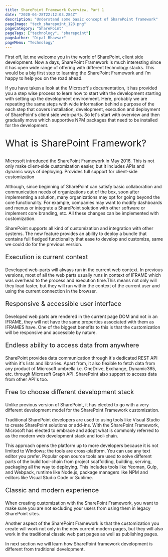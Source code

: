 ```yaml
---
title: SharePoint Framework Overview, Part 1
date: "2020-04-28T22:12:03.284Z"
description: "Understand some basic concept of SharePoint framework"
pageImage: "tech_sharepoint_128.png"
pageCategory: "SharePoint"
pageTags: ["technology", "sharepoint"]
pageAuthor: "Dipal Bhavsar"
pageMenu: "Technology"
---
```


First off, let me welcome you in the world of SharePoint, client side development. Now a days, SharePoint Framework is much interesting since it has open wide range of offering with different technology stacks. This would be a big first step to learning the SharePoint Framework and I’m happy to help you on the road ahead.

If you have taken a look at the Microsoft's documentation, it has provided you a step wise process to learn how to start with the development starting with setting up the development environment. Here, probably we are repeating the same steps with wide information behind a purpose of the each step that covers installation, development, execution and deployment of SharePoint's client side web-parts. So let's start with overview and then gradually move which supportive NPM packages that need to be installed for the development.

<p style="font-size: 30px;">What is SharePoint Framework?</p>

Microsoft introduced the SharePoint Framework in May 2016. This is not only make client-side customization easier, but it includes APIs and dynamic ways of deploying.
Provides full support for client-side customization

Although, since beginning of SharePoint can satisfy basic collaboration and communication needs of organizations out of the box, soon after implementing a solution, many organizations may opt for going beyond the core functionality. For example, companies may want to modify dashboards and menus or integrate a SharePoint solution with other software or implement core branding, etc. All these changes can be implemented with customization.

SharePoint supports all kind of customization and integration with other systems. The new feature provides an ability to deploy a bundle that contains full fledged functionality that ease to develop and customize, same we could do for the previous version.

<p style="font-size: 20px;">Execution is current context</p>

Developed web-parts will always run in the current web context. In previous versions, most of all the web parts usually runs in context of IFRAME which was overhead to the process and execution time.This means not only will they load faster, but they will run within the context of the current user and using the current connection in the browser. 

<p style="font-size: 20px;">Responsive & accessible user interface</p>

Developed web parts are rendered in the current page DOM and not in an IFRAME, they will not have the same properties associated with them as IFRAMES have. One of the biggest benefits to this is that the customization will be responsive and accessible by nature.

<p style="font-size: 20px;">Endless ability to access data from anywhere</p>

SharePoint provides data communication through it's dedicated REST API within it's lists and libraries. Apart from, it also flexible to fetch data from any product of Microsoft umbrella i.e. OneDrive, Exchange, Dynamic365, etc. through Microsoft Graph API. SharePoint also support to access data from other API's too.

<p style="font-size: 20px;">Free to choose different development stack</p>

Unlike previous version of SharePoint, it has elected to go with a very different development model for the SharePoint Framework customization.

Traditional SharePoint developers are used to using tools like Visual Studio to create SharePoint solutions or add-ins. With the SharePoint Framework, Microsoft has elected to embrace and adopt what is commonly referred to as the modern web development stack and tool-chain.

This approach opens the platform up to more developers because it is not limited to Windows; the tools are cross-platform. You can use any text editor you prefer. Popular open source tools are used to solve different parts of the build tool-chain from project scaffolding, building, serving, packaging all the way to deploying. This includes tools like Yeoman, Gulp, and Webpack, runtime like Node.js, package managers like NPM and editors like Visual Studio Code or Sublime.

<p style="font-size: 20px;">Classic and modern experience</p>

When creating customization with the SharePoint Framework, you want to make sure you are not excluding your users from using them in legacy SharePoint sites.

Another aspect of the SharePoint Framework is that the customization you create will work not only in the new current modern pages, but they will also work in the traditional classic web part pages as well as publishing pages.

In next section we will learn how SharePoint framework development is different from traditional development.
